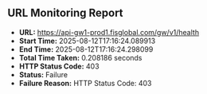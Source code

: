## URL Monitoring Report

- **URL:** https://api-gw1-prod1.fisglobal.com/gw/v1/health
- **Start Time:** 2025-08-12T17:16:24.089913
- **End Time:** 2025-08-12T17:16:24.298099
- **Total Time Taken:** 0.208186 seconds
- **HTTP Status Code:** 403
- **Status:** Failure
- **Failure Reason:** HTTP Status Code: 403
